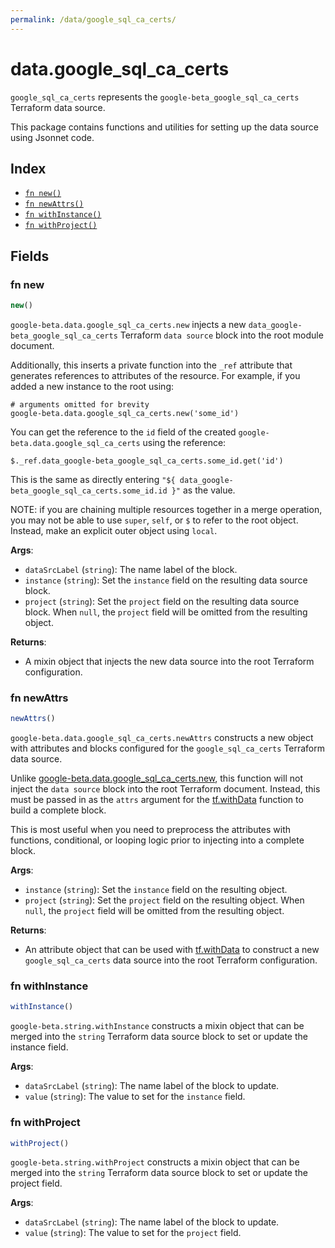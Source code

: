 ```yaml
---
permalink: /data/google_sql_ca_certs/
---
```


# data.google_sql_ca_certs

`google_sql_ca_certs` represents the `google-beta_google_sql_ca_certs` Terraform data source.



This package contains functions and utilities for setting up the data source using Jsonnet code.


## Index

* [`fn new()`](#fn-new)
* [`fn newAttrs()`](#fn-newattrs)
* [`fn withInstance()`](#fn-withinstance)
* [`fn withProject()`](#fn-withproject)

## Fields

### fn new

```ts
new()
```


`google-beta.data.google_sql_ca_certs.new` injects a new `data_google-beta_google_sql_ca_certs` Terraform `data source`
block into the root module document.

Additionally, this inserts a private function into the `_ref` attribute that generates references to attributes of the
resource. For example, if you added a new instance to the root using:

    # arguments omitted for brevity
    google-beta.data.google_sql_ca_certs.new('some_id')

You can get the reference to the `id` field of the created `google-beta.data.google_sql_ca_certs` using the reference:

    $._ref.data_google-beta_google_sql_ca_certs.some_id.get('id')

This is the same as directly entering `"${ data_google-beta_google_sql_ca_certs.some_id.id }"` as the value.

NOTE: if you are chaining multiple resources together in a merge operation, you may not be able to use `super`, `self`,
or `$` to refer to the root object. Instead, make an explicit outer object using `local`.

**Args**:
  - `dataSrcLabel` (`string`): The name label of the block.
  - `instance` (`string`): Set the `instance` field on the resulting data source block.
  - `project` (`string`): Set the `project` field on the resulting data source block. When `null`, the `project` field will be omitted from the resulting object.

**Returns**:
- A mixin object that injects the new data source into the root Terraform configuration.


### fn newAttrs

```ts
newAttrs()
```


`google-beta.data.google_sql_ca_certs.newAttrs` constructs a new object with attributes and blocks configured for the `google_sql_ca_certs`
Terraform data source.

Unlike [google-beta.data.google_sql_ca_certs.new](#fn-new), this function will not inject the `data source`
block into the root Terraform document. Instead, this must be passed in as the `attrs` argument for the
[tf.withData](https://github.com/tf-libsonnet/core/tree/main/docs#fn-withdata) function to build a complete block.

This is most useful when you need to preprocess the attributes with functions, conditional, or looping logic prior to
injecting into a complete block.

**Args**:
  - `instance` (`string`): Set the `instance` field on the resulting object.
  - `project` (`string`): Set the `project` field on the resulting object. When `null`, the `project` field will be omitted from the resulting object.

**Returns**:
  - An attribute object that can be used with [tf.withData](https://github.com/tf-libsonnet/core/tree/main/docs#fn-withdata) to construct a new `google_sql_ca_certs` data source into the root Terraform configuration.


### fn withInstance

```ts
withInstance()
```

`google-beta.string.withInstance` constructs a mixin object that can be merged into the `string`
Terraform data source block to set or update the instance field.



**Args**:
  - `dataSrcLabel` (`string`): The name label of the block to update.
  - `value` (`string`): The value to set for the `instance` field.


### fn withProject

```ts
withProject()
```

`google-beta.string.withProject` constructs a mixin object that can be merged into the `string`
Terraform data source block to set or update the project field.



**Args**:
  - `dataSrcLabel` (`string`): The name label of the block to update.
  - `value` (`string`): The value to set for the `project` field.
